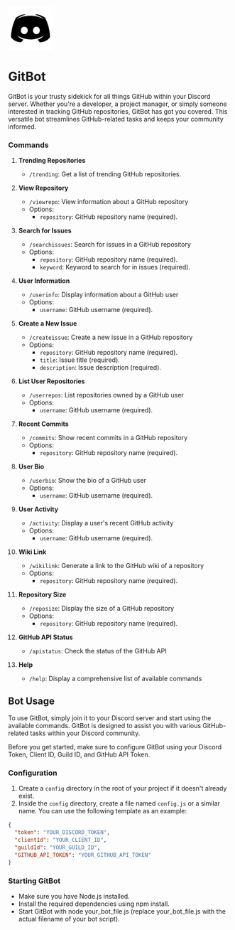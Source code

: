 <div align="start">
  <img src="./public/discord-icon.png" width="100" height="100" alt="Discord">
</div>

# GitBot

GitBot is your trusty sidekick for all things GitHub within your Discord server. Whether you're a developer, a project manager, or simply someone interested in tracking GitHub repositories, GitBot has got you covered. This versatile bot streamlines GitHub-related tasks and keeps your community informed.

### Commands

1. **Trending Repositories**

   - `/trending`: Get a list of trending GitHub repositories.

2. **View Repository**

   - `/viewrepo`: View information about a GitHub repository
   - Options:
     - `repository`: GitHub repository name (required).

3. **Search for Issues**

   - `/searchissues`: Search for issues in a GitHub repository
   - Options:
     - `repository`: GitHub repository name (required).
     - `keyword`: Keyword to search for in issues (required).

4. **User Information**

   - `/userinfo`: Display information about a GitHub user
   - Options:
     - `username`: GitHub username (required).

5. **Create a New Issue**

   - `/createissue`: Create a new issue in a GitHub repository
   - Options:
     - `repository`: GitHub repository name (required).
     - `title`: Issue title (required).
     - `description`: Issue description (required).

6. **List User Repositories**

   - `/userrepos`: List repositories owned by a GitHub user
   - Options:
     - `username`: GitHub username (required).

7. **Recent Commits**

   - `/commits`: Show recent commits in a GitHub repository
   - Options:
     - `repository`: GitHub repository name (required).

8. **User Bio**

   - `/userbio`: Show the bio of a GitHub user
   - Options:
     - `username`: GitHub username (required).

9. **User Activity**

   - `/activity`: Display a user's recent GitHub activity
   - Options:
     - `username`: GitHub username (required).

10. **Wiki Link**

    - `/wikilink`: Generate a link to the GitHub wiki of a repository
    - Options:
      - `repository`: GitHub repository name (required).

11. **Repository Size**

    - `/reposize`: Display the size of a GitHub repository
    - Options:
      - `repository`: GitHub repository name (required).

12. **GitHub API Status**

    - `/apistatus`: Check the status of the GitHub API

13. **Help**
    - `/help`: Display a comprehensive list of available commands

## Bot Usage

To use GitBot, simply join it to your Discord server and start using the available commands. GitBot is designed to assist you with various GitHub-related tasks within your Discord community.

Before you get started, make sure to configure GitBot using your Discord Token, Client ID, Guild ID, and GitHub API Token.

### Configuration

1. Create a `config` directory in the root of your project if it doesn't already exist.
2. Inside the `config` directory, create a file named `config.js` or a similar name. You can use the following template as an example:

```json
{
  "token": "YOUR_DISCORD_TOKEN",
  "clientId": "YOUR_CLIENT_ID",
  "guildId": "YOUR_GUILD_ID",
  "GITHUB_API_TOKEN": "YOUR_GITHUB_API_TOKEN"
}
```

### Starting GitBot

- Make sure you have Node.js installed.
- Install the required dependencies using npm install.
- Start GitBot with node your_bot_file.js (replace your_bot_file.js with the actual filename of your bot script).
